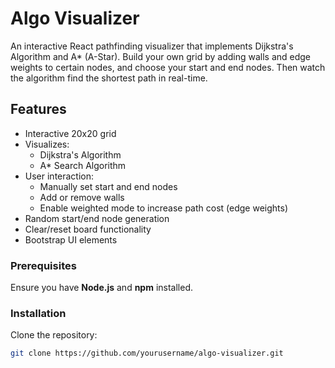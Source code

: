 # Algo Visualizer

An interactive React pathfinding visualizer that implements Dijkstra's Algorithm and A* (A-Star). Build your own grid by adding walls and edge weights to certain nodes, and choose your start and end nodes. Then watch the algorithm find the shortest path in real-time.

## Features

- Interactive 20x20 grid
- Visualizes:
  - Dijkstra's Algorithm
  - A* Search Algorithm
- User interaction:
  - Manually set start and end nodes
  - Add or remove walls
  - Enable weighted mode to increase path cost (edge weights)
- Random start/end node generation
- Clear/reset board functionality
- Bootstrap UI elements

### Prerequisites

Ensure you have **Node.js** and **npm** installed.

### Installation

Clone the repository:
   ```bash
   git clone https://github.com/yourusername/algo-visualizer.git
